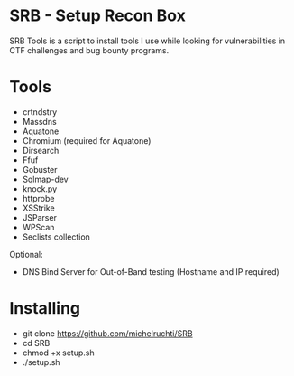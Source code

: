 # SRB - Setup Recon Box

SRB Tools is a script to install tools I use while looking for vulnerabilities in CTF challenges and bug bounty programs.
 
# Tools

- crtndstry
- Massdns
- Aquatone
- Chromium (required for Aquatone)
- Dirsearch
- Ffuf
- Gobuster
- Sqlmap-dev
- knock.py
- httprobe
- XSStrike
- JSParser
- WPScan
- Seclists collection

Optional:
- DNS Bind Server for Out-of-Band testing (Hostname and IP required)

# Installing
- git clone https://github.com/michelruchti/SRB
- cd SRB
- chmod +x setup.sh
- ./setup.sh